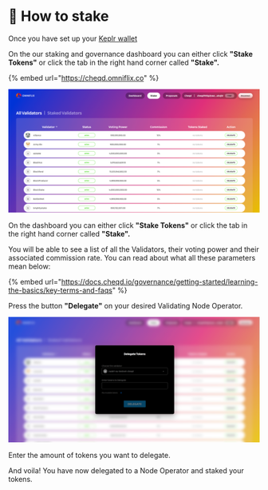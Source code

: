 # 🤲 How to stake

Once you have set up your [Keplr wallet](cheqd-supported-wallets/keplr-wallet.md)

On the our staking and governance dashboard you can either click **"Stake Tokens"** or click the tab in the right hand corner called **"Stake".**

{% embed url="https://cheqd.omniflix.co" %}

![](<../.gitbook/assets/image (7).png>)

On the dashboard you can either click **"Stake Tokens"** or click the tab in the right hand corner called **"Stake".**

You will be able to see a list of all the Validators, their voting power and their associated commission rate. You can read about what all these parameters mean below:

{% embed url="https://docs.cheqd.io/governance/getting-started/learning-the-basics/key-terms-and-faqs" %}

Press the button **"Delegate"** on your desired Validating Node Operator.&#x20;

&#x20;

![](<../.gitbook/assets/image (15).png>)

Enter the amount of tokens you want to delegate.

And voila! You have now delegated to a Node Operator and staked your tokens.&#x20;


